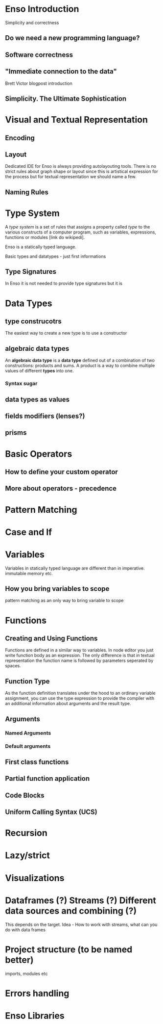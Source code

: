 # Enso Introduction

Simplicity and correctness

## Do we need a new programming language?

## Software correctness

## "Immediate connection to the data" 

Brett Victor blogpost introduction

## Simplicity. The Ultimate Sophistication

# Visual and Textual Representation

## Encoding



## Layout

Dedicated IDE for Enso is always providing autolayouting tools. There is no strict rules about graph shape or layout since this is artistical expression for the process but for textual representation we should name a few.

## Naming Rules

# Type System

A *type system* is a set of rules that assigns a property called *type* to the various constructs of a computer program, such as variables, expressions, functions or modules [link do wikipedi].

Enso is a statically typed language. 

Basic types and datatypes - just first informations

## Type Signatures

In Enso it is not needed to provide type signatures but it is 

# Data Types

## type construcotrs

The easiest way to create a new type is to use a constructor

## algebraic data types

An **algebraic data type** is a **data type** defined out of a combination of two constructions: products and sums. A product is a way to combine multiple values of different **types** into one.  

### Syntax sugar





## data types as values

## fields modifiers (lenses?)

## prisms 



# Basic Operators

## How to define your custom operator

## More about operators - precedence

# Pattern Matching

# Case and If

# Variables

Variables in statically typed language are different than in imperative. immutable memory etc.

## How you bring variables to scope

pattern matching as an only way to bring variable to scope

# Functions

## Creating and Using Functions

Functions are defined in a similar way to variables. In node editor you just write function body as an expression. The only difference is that in textual representation the function name is followed by parameters seperated by spaces.

## Function Type

As the function definition translates under the hood to an ordinary variable assignment, you can use the type expression to provide the compiler with an additional information about arguments and the result type. 

## Arguments

### Named Arguments

### Default arguments

## First class functions

## Partial function application 

## Code Blocks

## Uniform Calling Syntax (UCS)

# Recursion

# Lazy/strict

# Visualizations



# Dataframes (?) Streams (?) Different data sources and combining (?)

This depends on the target. Idea - How to work with streams, what can you do with data frames 

# Project structure (to be named better)

imports, modules etc

# Errors handling

# Enso Libraries
